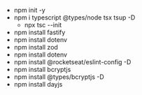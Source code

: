 - npm init -y 
- npm i typescript @types/node tsx tsup -D
  - npx tsc --init
- npm install fastify
- npm install dotenv
- npm install zod
- npm install dotenv
- npm install @rocketseat/eslint-config -D
- npm install bcryptjs
- npm install @types/bcryptjs -D 
- npm install dayjs
